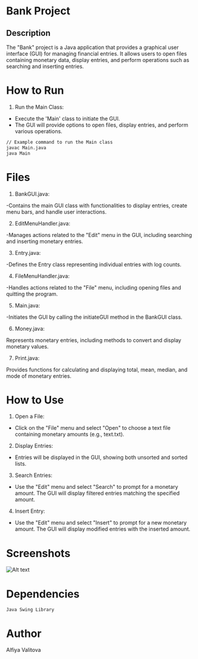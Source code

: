 # Bank Project
## Description

The "Bank" project is a Java application that provides a graphical user interface (GUI) for managing financial entries. It allows users to open files containing monetary data, display entries, and perform operations such as searching and inserting entries.

# How to Run
1. Run the Main Class:
- Execute the 'Main' class to initiate the GUI.
- The GUI will provide options to open files, display entries, and perform various operations.
```sh
// Example command to run the Main class
javac Main.java
java Main
```

# Files
1. BankGUI.java:

-Contains the main GUI class with functionalities to display entries, create menu bars, and handle user interactions.

2. EditMenuHandler.java:

-Manages actions related to the "Edit" menu in the GUI, including searching and inserting monetary entries.

3. Entry.java:

-Defines the Entry class representing individual entries with log counts.

4. FileMenuHandler.java:

-Handles actions related to the "File" menu, including opening files and quitting the program.

5. Main.java:

-Initiates the GUI by calling the initiateGUI method in the BankGUI class.

6. Money.java:

Represents monetary entries, including methods to convert and display monetary values.

7. Print.java:

Provides functions for calculating and displaying total, mean, median, and mode of monetary entries.

# How to Use
1. Open a File:

- Click on the "File" menu and select "Open" to choose a text file containing monetary amounts (e.g., text.txt).

2. Display Entries:

- Entries will be displayed in the GUI, showing both unsorted and sorted lists.

3. Search Entries:

- Use the "Edit" menu and select "Search" to prompt for a monetary amount. The GUI will display filtered entries matching the specified amount.

4. Insert Entry:

- Use the "Edit" menu and select "Insert" to prompt for a new monetary amount. The GUI will display modified entries with the inserted amount.

# Screenshots
![Alt text](/relative/path/to/img.jpg?raw=true "Optional Title")

# Dependencies
`Java Swing Library`

# Author
Alfiya Valitova
